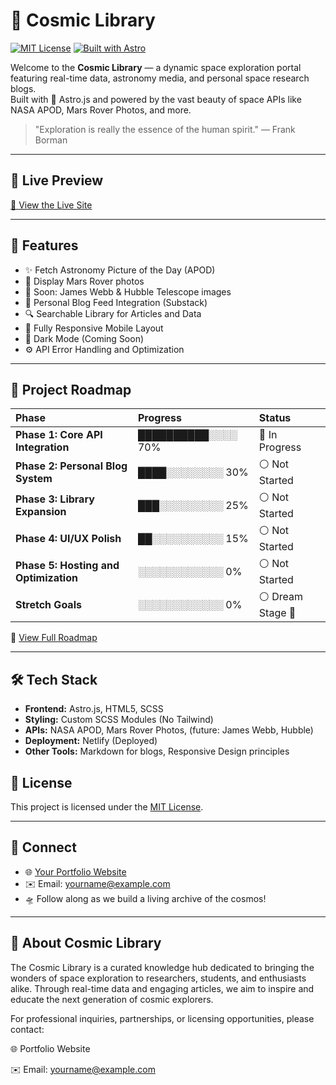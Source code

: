 # 🌌 Cosmic Library

[![MIT License](https://img.shields.io/badge/License-MIT-yellow.svg?style=for-the-badge)](./LICENSE)
[![Built with Astro](https://img.shields.io/badge/Built%20with-Astro-blueviolet?style=for-the-badge)](https://astro.build/)

Welcome to the **Cosmic Library** — a dynamic space exploration portal featuring real-time data, astronomy media, and personal space research blogs.  
Built with 🚀 Astro.js and powered by the vast beauty of space APIs like NASA APOD, Mars Rover Photos, and more.



> "Exploration is really the essence of the human spirit." — Frank Borman

---

## 📸 Live Preview

[🚀 View the Live Site](https://cosmiclibrary.netlify.app/)  

---

## 🚁 Features

- ✨ Fetch Astronomy Picture of the Day (APOD)
- 🚗 Display Mars Rover photos
- 🔭 Soon: James Webb & Hubble Telescope images
- 📝 Personal Blog Feed Integration (Substack)
- 🔍 Searchable Library for Articles and Data
- 📱 Fully Responsive Mobile Layout
- 🌙 Dark Mode (Coming Soon)
- ⚙️ API Error Handling and Optimization

---

## 🚀 Project Roadmap

| Phase | Progress | Status |
|:------|:---------|:-------|
| **Phase 1: Core API Integration** | ██████████░░░░ 70% | 🔵 In Progress |
| **Phase 2: Personal Blog System** | ████░░░░░░░░ 30% | ⚪ Not Started |
| **Phase 3: Library Expansion** | ███░░░░░░░░░ 25% | ⚪ Not Started |
| **Phase 4: UI/UX Polish** | ██░░░░░░░░░░ 15% | ⚪ Not Started |
| **Phase 5: Hosting and Optimization** | ░░░░░░░░░░░░ 0% | ⚪ Not Started |
| **Stretch Goals** | ░░░░░░░░░░░░ 0% | ⚪ Dream Stage 🌟 |

🔗 [View Full Roadmap](./ROADMAP.md)

---

## 🛠️ Tech Stack

- **Frontend:** Astro.js, HTML5, SCSS
- **Styling:** Custom SCSS Modules (No Tailwind)
- **APIs:** NASA APOD, Mars Rover Photos, (future: James Webb, Hubble)
- **Deployment:** Netlify (Deployed)
- **Other Tools:** Markdown for blogs, Responsive Design principles

## 📜 License

This project is licensed under the [MIT License](LICENSE).

---

## 📡 Connect

- 🌐 [Your Portfolio Website](https://deviouswings.github.io/PortDev/)
- ✉️ Email: [yourname@example.com](mailto:yourname@example.com)
- 🛸 Follow along as we build a living archive of the cosmos!

---

## 📡 About Cosmic Library
The Cosmic Library is a curated knowledge hub dedicated to bringing the wonders of space exploration to researchers, students, and enthusiasts alike.
Through real-time data and engaging articles, we aim to inspire and educate the next generation of cosmic explorers.

For professional inquiries, partnerships, or licensing opportunities, please contact:

🌐 Portfolio Website

✉️ Email: yourname@example.com

